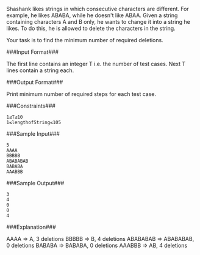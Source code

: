 Shashank likes strings in which consecutive characters are different. For example, he likes ABABA, while he doesn't like ABAA. Given a string containing characters A and B only, he wants to change it into a string he likes. To do this, he is allowed to delete the characters in the string.

Your task is to find the minimum number of required deletions.

###Input Format###


The first line contains an integer T i.e. the number of test cases. 
Next T lines contain a string each.

###Output Format###

Print minimum number of required steps for each test case.

###Constraints###

```
1≤T≤10 
1≤lengthofString≤105 
```

###Sample Input###

```
5
AAAA
BBBBB
ABABABAB
BABABA
AAABBB
```

###Sample Output###

```
3
4
0
0
4
```

###Explanation###

AAAA => A, 3 deletions
BBBBB => B, 4 deletions
ABABABAB => ABABABAB, 0 deletions
BABABA => BABABA, 0 deletions
AAABBB => AB, 4 deletions